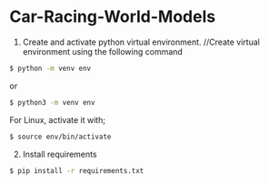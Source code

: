 # Car-Racing-World-Models
1. Create and activate python virtual environment.
//Create virtual environment using the following command
```bash
$ python -m venv env
```
or
```bash
$ python3 -m venv env
```
For Linux, activate it with;
```bash
$ source env/bin/activate
```
2. Install requirements
```bash
$ pip install -r requirements.txt
```